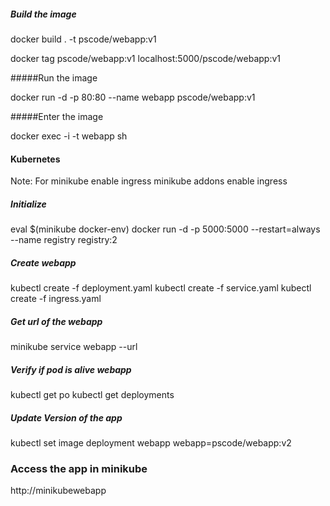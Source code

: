 ##### Build the image
 
 docker build . -t pscode/webapp:v1

 docker tag pscode/webapp:v1 localhost:5000/pscode/webapp:v1

#####Run the image

docker run -d -p 80:80 --name webapp pscode/webapp:v1

#####Enter the image

docker exec -i -t webapp sh


#### Kubernetes
Note: For minikube enable ingress
 minikube addons enable ingress


##### Initialize 
eval $(minikube docker-env)
docker run -d -p 5000:5000 --restart=always --name registry registry:2


##### Create webapp
kubectl create -f deployment.yaml
kubectl create -f service.yaml
kubectl create -f ingress.yaml


##### Get url of the webapp
minikube service webapp --url


##### Verify if pod is alive webapp
kubectl get po
kubectl get deployments

##### Update Version of the app
kubectl set image deployment webapp webapp=pscode/webapp:v2

### Access the app in minikube
http://minikubewebapp